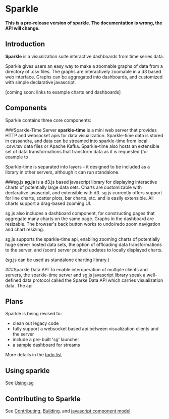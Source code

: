 Sparkle
=======

**This is a pre-release version of sparkle.  The documentation is wrong, the API will change.**

Introduction
-------
**Sparkle** is a visualization suite interactive dashboards from time series data.  

Sparkle gives users an easy way to make a zoomable graphs of data from a directory of .csv files. The graphs are interactively zoomable in a d3 based web interface. Graphs can be aggregated into dashboards, and customized with simple declarative javascript.

[coming soon: links to example charts and dashboards]

Components
------
Sparkle contains three core components:

###Sparkle-Time Server 
**sparkle-time** is a mini web server that provides HTTP and websocket apis for data visualization. Sparkle-time data is stored in cassandra, and data can be streamed into sparkle-time from local .csv/.tsv data files or Apache Kafka. Sparkle-time also hosts an extensible set of data transformations that transform data as it is requested (for example to 

Sparkle-time is separated into layers - it designed to be included as a library in other servers, although it can run standalone.

###sg.js 
**sg.js** is a d3.js based javascript library for displaying interactive charts of potentially large data sets.  Charts are customizable with declarative javascript, and extensible with d3. sg.js currently offers support for line charts, scatter plots, bar charts, etc. and is easily extensible. All charts support a drag-based zooming UI. 

sg.js also includes a dashboard component, for constructing pages that aggregate many charts on the same page. Graphs in the dashboard are resizable. The browser's back button works to undo/redo zoom navigation and chart resizing.

sg.js supports the sparkle-time api, enabling zooming charts of potentially huge server hosted data sets, the option of offloading data transformations to the server, and (soon) server pushed updates to locally displayed charts.

(sg.js can be used as standalone charting library.) 

###Sparkle Data API
To enable interoperation of multiple clients and servers, the sparkle-time server and sg.js javascript library speak a well-defined data protocol called the Sparke Data API which carries visualization data. 
The api 


Plans
-------
Sparkle is being revised to:
* clean out legacy code 
* fully support a websocket based api between visualization clients and the server
* include a pre-built 'sg' launcher 
* a sample dashboard for streams

More details in the [todo list](https://github.com/mighdoll/sparkle/blob/master/ToDo)

Using sparkle 
-------
See [Using-sg](https://github.com/mighdoll/sparkle/blob/master/Using-sg.md)

Contributing to Sparkle 
-------
See [Contributing](https://github.com/mighdoll/sparkle/blob/master/contributing.md), [Building](https://github.com/mighdoll/sparkle/blob/master/Building.md), and
 [javascript component model](https://github.com/mighdoll/sparkle/blob/master/component-model.md).


